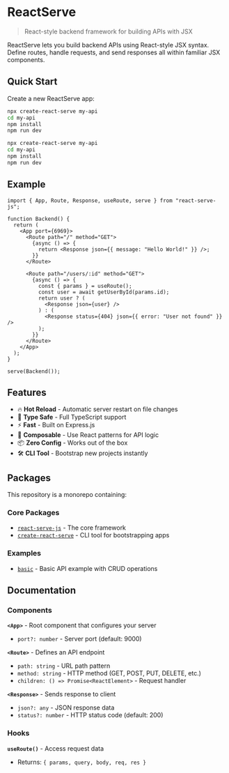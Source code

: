 # ReactServe

> React-style backend framework for building APIs with JSX

ReactServe lets you build backend APIs using React-style JSX syntax. Define routes, handle requests, and send responses all within familiar JSX components.

## Quick Start

Create a new ReactServe app:

```bash
npx create-react-serve my-api
cd my-api
npm install
npm run dev
```

```bash
npx create-react-serve my-api
cd my-api
npm install
npm run dev
```

## Example

```tsx
import { App, Route, Response, useRoute, serve } from "react-serve-js";

function Backend() {
  return (
    <App port={6969}>
      <Route path="/" method="GET">
        {async () => {
          return <Response json={{ message: "Hello World!" }} />;
        }}
      </Route>

      <Route path="/users/:id" method="GET">
        {async () => {
          const { params } = useRoute();
          const user = await getUserById(params.id);
          return user ? (
            <Response json={user} />
          ) : (
            <Response status={404} json={{ error: "User not found" }} />
          );
        }}
      </Route>
    </App>
  );
}

serve(Backend());
```

## Features

- 🔥 **Hot Reload** - Automatic server restart on file changes
- 🎯 **Type Safe** - Full TypeScript support
- ⚡ **Fast** - Built on Express.js
- 🧩 **Composable** - Use React patterns for API logic
- 📦 **Zero Config** - Works out of the box
- 🛠️ **CLI Tool** - Bootstrap new projects instantly

## Packages

This repository is a monorepo containing:

### Core Packages

- [`react-serve-js`](./packages/react-serve-js) - The core framework
- [`create-react-serve`](./packages/create-react-serve) - CLI tool for bootstrapping apps

### Examples

- [`basic`](./examples/basic) - Basic API example with CRUD operations

## Documentation

### Components

**`<App>`** - Root component that configures your server

- `port?: number` - Server port (default: 9000)

**`<Route>`** - Defines an API endpoint

- `path: string` - URL path pattern
- `method: string` - HTTP method (GET, POST, PUT, DELETE, etc.)
- `children: () => Promise<ReactElement>` - Request handler

**`<Response>`** - Sends response to client

- `json?: any` - JSON response data
- `status?: number` - HTTP status code (default: 200)

### Hooks

**`useRoute()`** - Access request data

- Returns: `{ params, query, body, req, res }`

